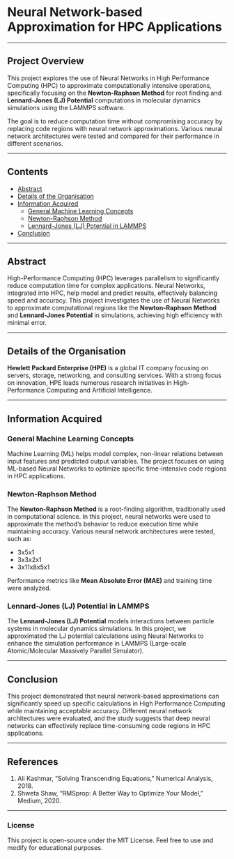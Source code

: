 # Neural Network-based Approximation for HPC Applications

---

## Project Overview

This project explores the use of Neural Networks in High Performance Computing (HPC) to approximate computationally intensive operations, specifically focusing on the **Newton-Raphson Method** for root finding and **Lennard-Jones (LJ) Potential** computations in molecular dynamics simulations using the LAMMPS software.

The goal is to reduce computation time without compromising accuracy by replacing code regions with neural network approximations. Various neural network architectures were tested and compared for their performance in different scenarios.

---

## Contents

- [Abstract](#abstract)
- [Details of the Organisation](#details-of-the-organisation)
- [Information Acquired](#information-acquired)
  - [General Machine Learning Concepts](#general-machine-learning-concepts)
  - [Newton-Raphson Method](#newton-raphson-method)
  - [Lennard-Jones (LJ) Potential in LAMMPS](#lennard-jones-lj-potential-in-lammps)
- [Conclusion](#conclusion)

---


## Abstract

High-Performance Computing (HPC) leverages parallelism to significantly reduce computation time for complex applications. Neural Networks, integrated into HPC, help model and predict results, effectively balancing speed and accuracy. This project investigates the use of Neural Networks to approximate computational regions like the **Newton-Raphson Method** and **Lennard-Jones Potential** in simulations, achieving high efficiency with minimal error.

---

## Details of the Organisation

**Hewlett Packard Enterprise (HPE)** is a global IT company focusing on servers, storage, networking, and consulting services. With a strong focus on innovation, HPE leads numerous research initiatives in High-Performance Computing and Artificial Intelligence.

---

## Information Acquired

### General Machine Learning Concepts

Machine Learning (ML) helps model complex, non-linear relations between input features and predicted output variables. The project focuses on using ML-based Neural Networks to optimize specific time-intensive code regions in HPC applications.

### Newton-Raphson Method

The **Newton-Raphson Method** is a root-finding algorithm, traditionally used in computational science. In this project, neural networks were used to approximate the method’s behavior to reduce execution time while maintaining accuracy. Various neural network architectures were tested, such as:
- 3x5x1
- 3x3x2x1
- 3x11x8x5x1

Performance metrics like **Mean Absolute Error (MAE)** and training time were analyzed.

### Lennard-Jones (LJ) Potential in LAMMPS

The **Lennard-Jones (LJ) Potential** models interactions between particle systems in molecular dynamics simulations. In this project, we approximated the LJ potential calculations using Neural Networks to enhance the simulation performance in LAMMPS (Large-scale Atomic/Molecular Massively Parallel Simulator).

---

## Conclusion

This project demonstrated that neural network-based approximations can significantly speed up specific calculations in High Performance Computing while maintaining acceptable accuracy. Different neural network architectures were evaluated, and the study suggests that deep neural networks can effectively replace time-consuming code regions in HPC applications.

---

## References

1. Ali Kashmar, “Solving Transcending Equations,” Numerical Analysis, 2018.
2. Shweta Shaw, “RMSprop: A Better Way to Optimize Your Model,” Medium, 2020.

---

### License

This project is open-source under the MIT License. Feel free to use and modify for educational purposes.
